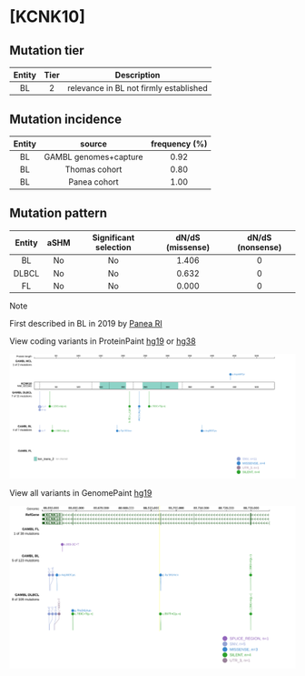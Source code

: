 # [KCNK10]

## Mutation tier

|Entity|Tier|Description                           |
|:------:|:----:|--------------------------------------|
|BL    |2   |relevance in BL not firmly established|
## Mutation incidence

|Entity|source               |frequency (%)|
|:------:|:---------------------:|:-------------:|
|BL    |GAMBL genomes+capture|0.92         |
|BL    |Thomas cohort        |0.80         |
|BL    |Panea cohort         |1.00         |

## Mutation pattern

|Entity|aSHM|Significant selection|dN/dS (missense)|dN/dS (nonsense)|
|:------:|:----:|:---------------------:|:----------------:|:----------------:|
|BL    |No  |No                   |1.406           |0               |
|DLBCL |No  |No                   |0.632           |0               |
|FL    |No  |No                   |0.000           |0               |


> [!NOTE]
> First described in BL in 2019 by [Panea RI](https://pubmed.ncbi.nlm.nih.gov/31558468)

View coding variants in ProteinPaint [hg19](https://www.bcgsc.ca/downloads/morinlab/GAMBL/test/genes/KCNK10_protein.html)  or [hg38](https://www.bcgsc.ca/downloads/morinlab/GAMBL/test/genes/KCNK10_protein_hg38.html)

![image](images/proteinpaint/KCNK10_NM_021161.svg)

View all variants in GenomePaint [hg19](https://www.bcgsc.ca/downloads/morinlab/GAMBL/test/genes/KCNK10.html)

![image](images/proteinpaint/KCNK10.svg)
